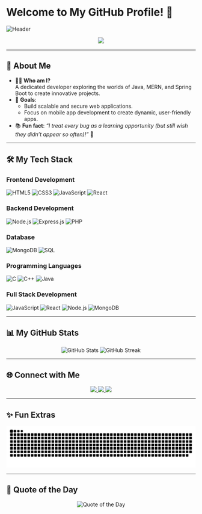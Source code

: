 # Welcome to My GitHub Profile! 👋  

![Header](https://via.placeholder.com/1200x400.png?text=Welcome+to+InaamCodes+GitHub+Profile)

<p align="center">
  <img src="https://readme-typing-svg.herokuapp.com?font=Fira+Code&size=22&duration=2000&color=1ABC9C&center=true&width=450&lines=Hi+there!+I'm+Inaam👨‍💻;Passionate+Web+Developer+💻;Java+and+MERN+Stack+Learner;Let's+build+something+great+together!" />
</p>

---

## 🌟 About Me
- 👨‍💻 **Who am I?**  
   A dedicated developer exploring the worlds of Java, MERN, and Spring Boot to create innovative projects.  
- 🎯 **Goals**:  
   - Build scalable and secure web applications.  
   - Focus on mobile app development to create dynamic, user-friendly apps.  
- 📚 **Fun fact**: _“I treat every bug as a learning opportunity (but still wish they didn’t appear so often)!”_ 🐞

---

## 🛠️ My Tech Stack

### Frontend Development
![HTML5](https://img.shields.io/badge/HTML5-E34F26?style=for-the-badge&logo=html5&logoColor=white)
![CSS3](https://img.shields.io/badge/CSS3-1572B6?style=for-the-badge&logo=css3&logoColor=white)
![JavaScript](https://img.shields.io/badge/JavaScript-F7DF1E?style=for-the-badge&logo=javascript&logoColor=black)
![React](https://img.shields.io/badge/React-20232A?style=for-the-badge&logo=react&logoColor=61DAFB)

### Backend Development
![Node.js](https://img.shields.io/badge/Node.js-43853D?style=for-the-badge&logo=node.js&logoColor=white)
![Express.js](https://img.shields.io/badge/Express.js-000000?style=for-the-badge&logo=express&logoColor=white)
![PHP](https://img.shields.io/badge/PHP-777BB4?style=for-the-badge&logo=php&logoColor=white)

### Database
![MongoDB](https://img.shields.io/badge/MongoDB-47A248?style=for-the-badge&logo=mongodb&logoColor=white)
![SQL](https://img.shields.io/badge/SQL-4479A1?style=for-the-badge&logo=postgresql&logoColor=white)

### Programming Languages
![C](https://img.shields.io/badge/C-A8B9CC?style=for-the-badge&logo=c&logoColor=white)
![C++](https://img.shields.io/badge/C++-00599C?style=for-the-badge&logo=cplusplus&logoColor=white)
![Java](https://img.shields.io/badge/Java-ED8B00?style=for-the-badge&logo=java&logoColor=white)

### Full Stack Development
![JavaScript](https://img.shields.io/badge/JavaScript-F7DF1E?style=for-the-badge&logo=javascript&logoColor=black)
![React](https://img.shields.io/badge/React-20232A?style=for-the-badge&logo=react&logoColor=61DAFB)
![Node.js](https://img.shields.io/badge/Node.js-43853D?style=for-the-badge&logo=node.js&logoColor=white)
![MongoDB](https://img.shields.io/badge/MongoDB-47A248?style=for-the-badge&logo=mongodb&logoColor=white)

---

## 📊 My GitHub Stats

<p align="center">
  <img src="https://github-readme-stats.vercel.app/api?username=InaamCodes&show_icons=true&theme=radical" height="150" alt="GitHub Stats">
  <img src="https://github-readme-streak-stats.herokuapp.com/?user=InaamCodes&theme=radical" height="150" alt="GitHub Streak">
</p>

---

## 🌐 Connect with Me

<p align="center">
  <a href="https://www.linkedin.com/in/inaam-ahmed-563676282" target="_blank">
    <img src="https://img.shields.io/badge/LinkedIn-0077B5?style=for-the-badge&logo=linkedin&logoColor=white">
  </a>
  <a href="mailto:inaammta@gmail.com">
    <img src="https://img.shields.io/badge/Email-D14836?style=for-the-badge&logo=gmail&logoColor=white">
  </a>
  <a href="https://www.instagram.com/itz._.inxxm/" target="_blank">
    <img src="https://img.shields.io/badge/Instagram-E4405F?style=for-the-badge&logo=instagram&logoColor=white">
  </a>
</p>

---

## ✨ Fun Extras

<p align="center">
  <img src="https://github.com/Platane/snk/raw/output/github-contribution-grid-snake.svg" alt="Contribution Snake Animation" />
</p>

---

## 💬 Quote of the Day

<p align="center">
  <img src="https://quotes-github-readme.vercel.app/api?type=horizontal&theme=radical" alt="Quote of the Day">
</p>

